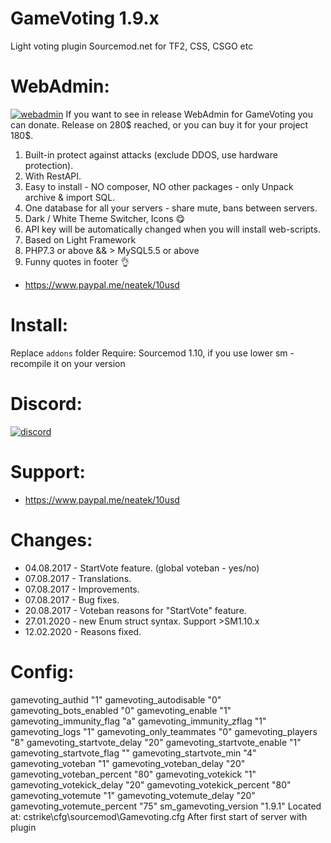 # GameVoting 1.9.x
Light voting plugin Sourcemod.net for TF2, CSS, CSGO etc

# WebAdmin:
[![webadmin](http://neatek.ru/gamevoting-webadmin.png)](https://discord.gg/J7eSXuU)
If you want to see in release WebAdmin for GameVoting you can donate.
Release on 280$ reached, or you can buy it for your project 180$.
1. Built-in protect against attacks (exclude DDOS, use hardware protection). 
2. With RestAPI. 
3. Easy to install - NO composer, NO other packages - only Unpack archive & import SQL.
4. One database for all your servers - share mute, bans between servers. 
5. Dark / White Theme Switcher, Icons :yum: 
6. API key will be automatically changed when you will install web-scripts. 
7. Based on Light Framework
8. PHP7.3 or above && > MySQL5.5 or above
9. Funny quotes in footer :ok_hand: 
- https://www.paypal.me/neatek/10usd

# Install:
Replace `addons` folder
Require: Sourcemod 1.10, if you use lower sm - recompile it on your version

# Discord:
[![discord](https://neatek.ru/img/Join_me_on_Discord_small.png)](https://discord.gg/J7eSXuU)

# Support:
- https://www.paypal.me/neatek/10usd

# Changes:
- 04.08.2017 - StartVote feature. (global voteban - yes/no)
- 07.08.2017 - Translations.
- 07.08.2017 - Improvements.
- 07.08.2017 - Bug fixes.
- 20.08.2017 - Voteban reasons for "StartVote" feature.
- 27.01.2020 - new Enum struct syntax. Support >SM1.10.x
- 12.02.2020 - Reasons fixed.

# Config:
gamevoting_authid "1"
gamevoting_autodisable "0"
gamevoting_bots_enabled "0"
gamevoting_enable "1"
gamevoting_immunity_flag "a"
gamevoting_immunity_zflag "1"
gamevoting_logs "1"
gamevoting_only_teammates "0"
gamevoting_players "8"
gamevoting_startvote_delay "20"
gamevoting_startvote_enable "1"
gamevoting_startvote_flag ""
gamevoting_startvote_min "4"
gamevoting_voteban "1"
gamevoting_voteban_delay "20"
gamevoting_voteban_percent "80"
gamevoting_votekick "1"
gamevoting_votekick_delay "20"
gamevoting_votekick_percent "80"
gamevoting_votemute "1"
gamevoting_votemute_delay "20"
gamevoting_votemute_percent "75"
sm_gamevoting_version "1.9.1"
Located at: cstrike\cfg\sourcemod\Gamevoting.cfg
After first start of server with plugin